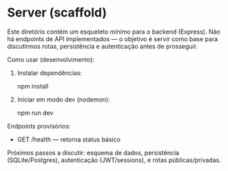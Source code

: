 Server (scaffold)
==================

Este diretório contém um esqueleto mínimo para o backend (Express). Não há endpoints de API implementados — o objetivo é servir como base para discutirmos rotas, persistência e autenticação antes de prosseguir.

Como usar (desenvolvimento):

1. Instalar dependências:

   npm install

2. Iniciar em modo dev (nodemon):

   npm run dev

Endpoints provisórios:

- GET /health — retorna status básico

Próximos passos a discutir: esquema de dados, persistência (SQLite/Postgres), autenticação (JWT/sessions), e rotas públicas/privadas.
